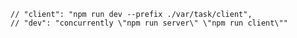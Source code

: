     // "client": "npm run dev --prefix ./var/task/client",
    // "dev": "concurrently \"npm run server\" \"npm run client\""